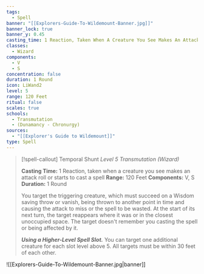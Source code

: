 ```yaml
---
tags:
  - Spell
banner: "[[Explorers-Guide-To-Wildemount-Banner.jpg]]"
banner_lock: true
banner_y: 0.45
casting_time: 1 Reaction, Taken When A Creature You See Makes An Attack Roll Or Starts To Cast A Spell
classes:
  - Wizard
components:
  - V
  - S
concentration: false
duration: 1 Round
icon: LiWand2
level: 5
range: 120 Feet
ritual: false
scales: true
schools:
  - Transmutation
  - (Dunamancy - Chronurgy)
sources:
  - "[[Explorer's Guide to Wildemount]]"
type: Spell
---
```

>[!spell-callout] Temporal Shunt
>_Level 5 Transmutation (Wizard)_
>
>**Casting Time:** 1 Reaction, taken when a creature you see makes an attack roll or starts to cast a spell
>**Range:** 120 Feet 
>**Components:** V, S
>**Duration:** 1 Round
>
>You target the triggering creature, which must succeed on a Wisdom saving throw or vanish, being thrown to another point in time and causing the attack to miss or the spell to be wasted. At the start of its next turn, the target reappears where it was or in the closest unoccupied space. The target doesn't remember you casting the spell or being affected by it.
>
>**_Using a Higher-Level Spell Slot._** You can target one additional creature for each slot level above 5. All targets must be within 30 feet of each other.

![[Explorers-Guide-To-Wildemount-Banner.jpg|banner]]